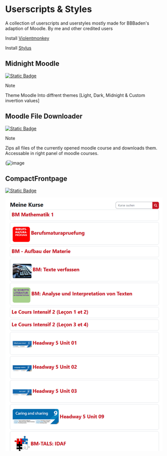# Userscripts & Styles

A collection of userscripts and userstyles mostly made for BBBaden's adaption of Moodle.
By me and other credited users

Install [Violentmonkey](https://violentmonkey.github.io/)

Install [Stylus](https://github.com/openstyles/stylus)

## Midnight Moodle

[![Static Badge](https://img.shields.io/badge/Install-Script-green?style=for-the-badge)](https://github.com/MyDrift-user/userscripts-styles/raw/main/MidnightMoodle.user.css)

> [!NOTE]  
> Theme Moodle Into diffrent themes [Light, Dark, Midnight & Custom invertion values]

## Moodle File Downloader

[![Static Badge](https://img.shields.io/badge/Install-Script-dark_green?style=for-the-badge&color=dark_green)](https://github.com/BBBaden-Moodle-userscripts/Download-All-Files/raw/main/download-all-files.user.js)

> [!NOTE]  
> Zips all files of the currently opened moodle course and downloads them.
> Accessable in right panel of moodle courses.

(![image](https://github.com/user-attachments/assets/e0e26eb6-2995-4267-8714-5fd483e92889)

## CompactFrontpage

[![Static Badge](https://img.shields.io/badge/Install-Script-green?style=for-the-badge)](https://github.com/MyDrift-user/userscripts-styles/raw/main/CompactFrontpage.user.js)

![Without](./with-out.png)
